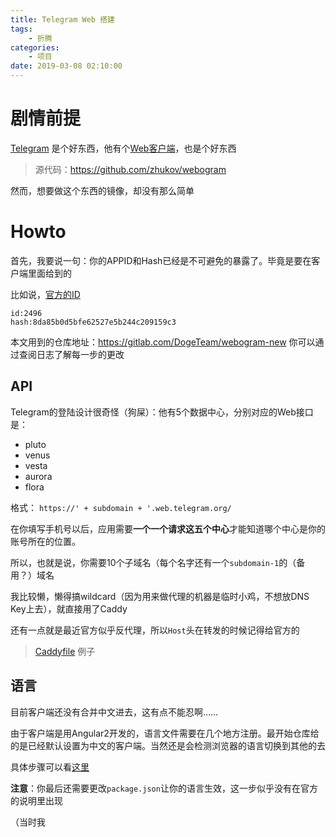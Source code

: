 ```yaml
---
title: Telegram Web 搭建
tags: 
    - 折腾
categories:
    - 项目
date: 2019-03-08 02:10:00
---
```


# 剧情前提
[Telegram](https://telegram.org) 是个好东西，他有个[Web客户端](https://web.telegram.org)，也是个好东西

> 源代码：https://github.com/zhukov/webogram

然而，想要做这个东西的镜像，却没有那么简单

# Howto

首先，我要说一句：你的APPID和Hash已经是不可避免的暴露了。毕竟是要在客户端里面给到的

比如说，[官方的ID](view-source:https://web.telegram.org/js/app.js)
```
id:2496
hash:8da85b0d5bfe62527e5b244c209159c3
```

本文用到的仓库地址：https://gitlab.com/DogeTeam/webogram-new
你可以通过查阅日志了解每一步的更改

## API

Telegram的登陆设计很奇怪（狗屎）：他有5个数据中心，分别对应的Web接口是：

- pluto
- venus
- vesta
- aurora
- flora

格式：
`https://' + subdomain + '.web.telegram.org/`

在你填写手机号以后，应用需要**一个一个请求这五个中心**才能知道哪个中心是你的账号所在的位置。

所以，也就是说，你需要10个子域名（每个名字还有一个`subdomain-1`的（备用？）域名

我比较懒，懒得搞wildcard（因为用来做代理的机器是临时小鸡，不想放DNS Key上去），就直接用了Caddy 

还有一点就是最近官方似乎反代理，所以`Host`头在转发的时候记得给官方的

> [Caddyfile](https://gitlab.com/DogeTeam/webogram-new/snippets/1833207) 例子

## 语言

目前客户端还没有合并中文进去，这有点不能忍啊……

由于客户端是用Angular2开发的，语言文件需要在几个地方注册。最开始仓库给的是已经默认设置为中文的客户端。当然还是会检测浏览器的语言切换到其他的去

具体步骤可以看[这里](https://github.com/zhukov/webogram/tree/master/app/js/locales)

**注意**：你最后还需要更改`package.json`让你的语言生效，这一步似乎没有在官方的说明里出现

（当时我


<!--stackedit_data:
eyJoaXN0b3J5IjpbLTEwMjgzODMwMjNdfQ==
-->